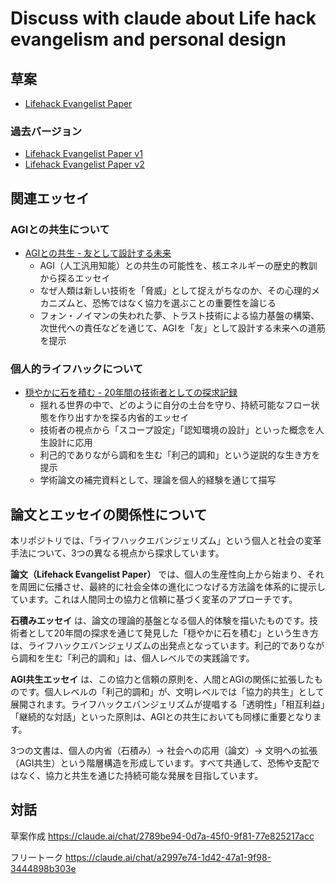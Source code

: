 # Discuss with claude about Life hack evangelism and personal design

## 草案

- [Lifehack Evangelist Paper](./lifehack-evangelist-paper-v3.md)
### 過去バージョン
- [Lifehack Evangelist Paper v1](./lifehack-evangelist-paper-v1.md)
- [Lifehack Evangelist Paper v2](./lifehack-evangelist-paper-v2.md)

## 関連エッセイ

### AGIとの共生について

- [AGIとの共生 - 友として設計する未来](./agi-coexistence-essay-intro.md)
  - AGI（人工汎用知能）との共生の可能性を、核エネルギーの歴史的教訓から探るエッセイ
  - なぜ人類は新しい技術を「脅威」として捉えがちなのか、その心理的メカニズムと、恐怖ではなく協力を選ぶことの重要性を論じる
  - フォン・ノイマンの失われた夢、トラスト技術による協力基盤の構築、次世代への責任などを通じて、AGIを「友」として設計する未来への道筋を提示

### 個人的ライフハックについて

- [穏やかに石を積む - 20年間の技術者としての探求記録](./peaceful-stone-stacking-essay.md)
  - 揺れる世界の中で、どのように自分の土台を守り、持続可能なフロー状態を作り出すかを探る内省的エッセイ
  - 技術者の視点から「スコープ設定」「認知環境の設計」といった概念を人生設計に応用
  - 利己的でありながら調和を生む「利己的調和」という逆説的な生き方を提示
  - 学術論文の補完資料として、理論を個人的経験を通じて描写

## 論文とエッセイの関係性について

本リポジトリでは、「ライフハックエバンジェリズム」という個人と社会の変革手法について、3つの異なる視点から探求しています。

**論文（Lifehack Evangelist Paper）** では、個人の生産性向上から始まり、それを周囲に伝播させ、最終的に社会全体の進化につなげる方法論を体系的に提示しています。これは人間同士の協力と信頼に基づく変革のアプローチです。

**石積みエッセイ** は、論文の理論的基盤となる個人的体験を描いたものです。技術者として20年間の探求を通じて発見した「穏やかに石を積む」という生き方は、ライフハックエバンジェリズムの出発点となっています。利己的でありながら調和を生む「利己的調和」は、個人レベルでの実践論です。

**AGI共生エッセイ** は、この協力と信頼の原則を、人間とAGIの関係に拡張したものです。個人レベルの「利己的調和」が、文明レベルでは「協力的共生」として展開されます。ライフハックエバンジェリズムが提唱する「透明性」「相互利益」「継続的な対話」といった原則は、AGIとの共生においても同様に重要となります。

3つの文書は、個人の内省（石積み）→ 社会への応用（論文）→ 文明への拡張（AGI共生）という階層構造を形成しています。すべて共通して、恐怖や支配ではなく、協力と共生を通じた持続可能な発展を目指しています。

## 対話

草案作成
https://claude.ai/chat/2789be94-0d7a-45f0-9f81-77e825217acc

フリートーク
https://claude.ai/chat/a2997e74-1d42-47a1-9f98-3444898b303e

